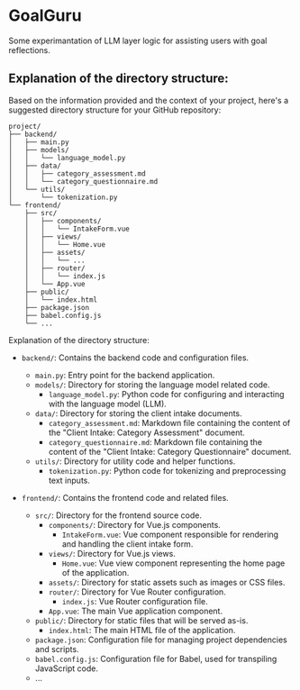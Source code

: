 # GoalGuru
Some experimantation of LLM layer logic for assisting users with goal reflections.

## Explanation of the directory structure:
Based on the information provided and the context of your project, here's a suggested directory structure for your GitHub repository:

```
project/
├── backend/
│   ├── main.py
│   ├── models/
│   │   └── language_model.py
│   ├── data/
│   │   ├── category_assessment.md
│   │   └── category_questionnaire.md
│   └── utils/
│       └── tokenization.py
└── frontend/
    ├── src/
    │   ├── components/
    │   │   └── IntakeForm.vue
    │   ├── views/
    │   │   └── Home.vue
    │   ├── assets/
    │   │   └── ...
    │   ├── router/
    │   │   └── index.js
    │   └── App.vue
    ├── public/
    │   └── index.html
    ├── package.json
    ├── babel.config.js
    └── ...
```

Explanation of the directory structure:

- `backend/`: Contains the backend code and configuration files.
  - `main.py`: Entry point for the backend application.
  - `models/`: Directory for storing the language model related code.
    - `language_model.py`: Python code for configuring and interacting with the language model (LLM).
  - `data/`: Directory for storing the client intake documents.
    - `category_assessment.md`: Markdown file containing the content of the "Client Intake: Category Assessment" document.
    - `category_questionnaire.md`: Markdown file containing the content of the "Client Intake: Category Questionnaire" document.
  - `utils/`: Directory for utility code and helper functions.
    - `tokenization.py`: Python code for tokenizing and preprocessing text inputs.

- `frontend/`: Contains the frontend code and related files.
  - `src/`: Directory for the frontend source code.
    - `components/`: Directory for Vue.js components.
      - `IntakeForm.vue`: Vue component responsible for rendering and handling the client intake form.
    - `views/`: Directory for Vue.js views.
      - `Home.vue`: Vue view component representing the home page of the application.
    - `assets/`: Directory for static assets such as images or CSS files.
    - `router/`: Directory for Vue Router configuration.
      - `index.js`: Vue Router configuration file.
    - `App.vue`: The main Vue application component.
  - `public/`: Directory for static files that will be served as-is.
    - `index.html`: The main HTML file of the application.
  - `package.json`: Configuration file for managing project dependencies and scripts.
  - `babel.config.js`: Configuration file for Babel, used for transpiling JavaScript code.
  - ...


